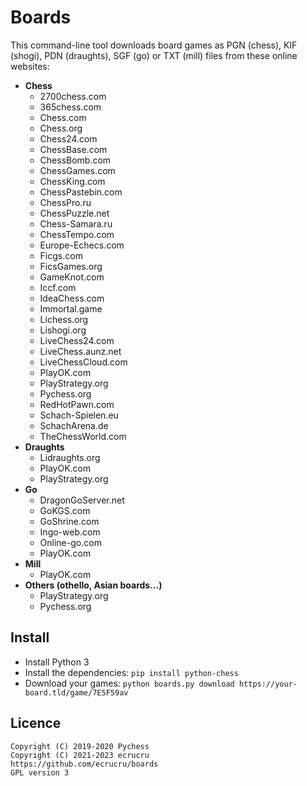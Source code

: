 # Boards

This command-line tool downloads board games as PGN (chess), KIF (shogi), PDN (draughts), SGF (go) or TXT (mill) files from these online websites:

- **Chess**
	- 2700chess.com
	- 365chess.com
	- Chess.com
	- Chess.org
	- Chess24.com
	- ChessBase.com
	- ChessBomb.com
	- ChessGames.com
	- ChessKing.com
	- ChessPastebin.com
	- ChessPro.ru
	- ChessPuzzle.net
	- Chess-Samara.ru
	- ChessTempo.com
	- Europe-Echecs.com
	- Ficgs.com
	- FicsGames.org
	- GameKnot.com
	- Iccf.com
	- IdeaChess.com
	- Immortal.game
	- Lichess.org
	- Lishogi.org
	- LiveChess24.com
	- LiveChess.aunz.net
	- LiveChessCloud.com
	- PlayOK.com
	- PlayStrategy.org
	- Pychess.org
	- RedHotPawn.com
	- Schach-Spielen.eu
	- SchachArena.de
	- TheChessWorld.com
- **Draughts**
	- Lidraughts.org
	- PlayOK.com
	- PlayStrategy.org
- **Go**
	- DragonGoServer.net
	- GoKGS.com
	- GoShrine.com
	- Ingo-web.com
	- Online-go.com
	- PlayOK.com
- **Mill**
	- PlayOK.com
- **Others (othello, Asian boards...)**
	- PlayStrategy.org
	- Pychess.org


## Install

- Install Python 3
- Install the dependencies: `pip install python-chess`
- Download your games: `python boards.py download https://your-board.tld/game/7E5F59av`


## Licence

```
Copyright (C) 2019-2020 Pychess
Copyright (C) 2021-2023 ecrucru
https://github.com/ecrucru/boards
GPL version 3
```